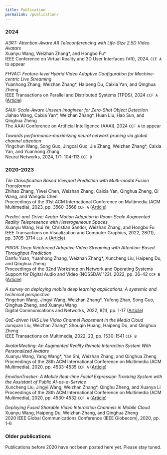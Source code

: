 ```yaml
---
title: Publication
permalink: /publication/
---
```


### 2024

_A3RT: Attention-Aware AR Teleconferencing with Life-Size 2.5D Video Avatars_<br>
Xuanyu Wang, Weizhan Zhang\*, and Hongbo Fu\*<br> 
IEEE Conference on Virtual Reality and 3D User Interfaces (VR), 2024. `CCF A` to appear
 
_FHVAC: Feature-level Hybrid Video Adaptive Configuration for Machine-centric Live Streaming_<br>
Yuanhong Zhang, Weizhan Zhang\*, Haipeng Du, Caixia Yan, and Qinghua Zheng<br>
IEEE Transactions on Parallel and Distributed Systems (TPDS), 2024 `CCF A` ([Article](https://ieeexplore.ieee.org/abstract/document/10458078))
 
_SAUI: Scale-Aware Unseen Imagineer for Zero-Shot Object Detection_<br>
Jiahao Wang, Caixia Yan\*, Weizhan Zhang\*, Huan Liu, Hao Sun, and Qinghua Zheng<br>
The AAAI Conference on Artificial Intelligence (AAAI), 2024 `CCF A` to appear

_Towards performance-maximizing neural network pruning via global channel attention_<br>
Yingchun Wang, Song Guo, Jingcai Guo, Jie Zhang, Weizhan Zhang\*, Caixia Yan, and Yuanhong Zhang<br>
Neural Networks, 2024, 171: 104-113 `CCF B`

### 2020-2023

_Tile Classification Based Viewport Prediction with Multi-modal Fusion Transformer_<br>
Zhihao Zhang, Yiwei Chen, Weizhan Zhang, Caixia Yan, Qinghua Zheng, Qi Wang, and Wangdu Chen<br> 
Proceedings of the 31st ACM International Conference on Multimedia (ACM Multimedia), 2023, pp. 3560–3568 `CCF A` ([Article](https://arxiv.org/pdf/2309.14704.pdf))

_Predict-and-Drive: Avatar Motion Adaption in Room-Scale Augmented Reality Telepresence with Heterogeneous Spaces_<br>
Xuanyu Wang, Hui Ye, Christian Sandor, Weizhan Zhang, and Hongbo Fu<br>
IEEE Transactions on Visualization and Computer Graphics, 2022, 28(11), pp. 3705-3714 `CCF A` ([Article](https://hal.science/hal-04357778/document))

_PRIOR: Deep Reinforced Adaptive Video Streaming with Attention-Based Throughput Prediction_<br>
Danfu Yuan, Yuanhong Zhang, Weizhan Zhang\*, Xuncheng Liu, Haipeng Du, and Qinghua Zheng<br>
Proceedings of the 32nd Workshop on Network and Operating Systems Support for Digital Audio and Video (NOSSDAV '22). 2022, pp. 36–42 `CCF B` ([Article](https://dl.acm.org/doi/pdf/10.1145/3534088.3534348))

_A survey on deploying mobile deep learning applications: A systemic and technical perspective_<br>
Yingchun Wang, Jingyi Wang, Weizhan Zhang\*, Yufeng Zhan, Song Guo, Qinghua Zheng, and Xuanyu Wang<br>
Digital Communications and Networks, 2022, 8(1), pp. 1-17 ([Article](https://pdf.sciencedirectassets.com/312219/1-s2.0-S2352864821X00053/1-s2.0-S2352864821000298/main.pdf?X-Amz-Security-Token=IQoJb3JpZ2luX2VjEOX%2F%2F%2F%2F%2F%2F%2F%2F%2F%2FwEaCXVzLWVhc3QtMSJGMEQCIAiYvjDYzvTqcZm8%2BLk%2FP0yaXPlTQhhkuMvSV6tOR51hAiBPOcGtwJRIDGXpfDszzDO4VxJnkjPwqvoCQFJOX2x2Qiq8BQju%2F%2F%2F%2F%2F%2F%2F%2F%2F%2F8BEAUaDDA1OTAwMzU0Njg2NSIM8nsaOcYyHmNlo6boKpAFdHse8aVSZ74Dl5djHrJOw5AHNe%2BZdGwRvLjfA8KJpYJLPkcYtEfm2lLePgQLX6PtysZF4sX8MRM4lWh0C4tiVSGjAqj9ijULfAcylj%2B70sKsFslHTx8%2B%2B7SV%2BEHov7SgVhbusUeQUbQ8mQaKuStfRKO84D2xNrfChugADMjgsFRpzK7cgVAumjcr7Wogp0ysbtfLduPJPJyBTKrGvE%2F85CMXw8EeXb%2BeOaDl7L3K1OTFS0pCbh5b7rSUeJQHvISDSl1dJsEG8ZMyQ7hE4T430GPoPJzjlIqaGhFzMD8a0o5UWZ0lNV3RR0kmbq6JKQrx7e86v%2Fpu6Zah6rVaYs4%2F4BE2lhvP89T%2F3ff3hr0W8Xfod1xNl3qGyvXWOSy82H%2BU1KI1QFHwPgYbcwrxUywaUV0%2BiG2r5lIQ76U72qlj7VwHUx9t1KfuolDPwdcZiSQYCVmVBhHcNtEmtbQMTqLdRPcdIoO26tUTkjXOMtDUf88rizQs%2BJpyGV8%2BGylDciYiYPtk7tZYqofn2%2BpId5xYd2CtuBsfM6kYP5yTI18cK7wapoxUmtFMccNuOJkL%2F%2FPULeJ7pWNYagmzbiRBCJI9Pvp8F1aQYmSgnb3W2Ot6%2BNuAqRBt8uyklztoHIjGlQK4%2BtdZ4i%2Bei55jFu6z3UTNvwtDktCAbqDg0xXDFnY7%2FbOjRCBVhKPMUg1DdzirSGF1DcyPuMfv5y9IE%2BYQoGsAaRVQIQ%2BHZWpQjKuiGpE8ySgCPuvamRrwseJUd6TbAKezm5k4bm5EQnOinb4n1alzKd65C31H16t8CyhIo5CGFqd2rtzvZMNxIxhJL4AtZupNynVsXe0ceLsifuvgEW9puG5BAriHStjO9BFAMMWgBBwwipTmrwY6sgEXDy%2F%2FZygXNVK6g7L545RfrDDLhR2R3N0ABUbOqQZfB5C2liZvv677n1RK5RXiN3uxaZLIPA0CutfjssXqQzb%2B6Zbltdc8IU67wS0c57EerT0Ba3Vio2r4M7LmDNTQRW5Rxf0jg6lWZOt87Vs8uJc9sf8wVbzJNSldSQUgOmchkxNLx90DbNmFyJ9CKhumT7s%2FNeSok%2BwzRY2EFtYdQbR2ExgUNTpGJL3v6EpHxMRPUEzV&X-Amz-Algorithm=AWS4-HMAC-SHA256&X-Amz-Date=20240319T134111Z&X-Amz-SignedHeaders=host&X-Amz-Expires=300&X-Amz-Credential=ASIAQ3PHCVTY3AHEACUC%2F20240319%2Fus-east-1%2Fs3%2Faws4_request&X-Amz-Signature=3e38326f31a70055e39709772bf97a3ef3f1c84301c75fcf6b99feb4b9f6adba&hash=c250af74ad62b5bd933be306103cd557b45dbc449ef4e90a34af754cdac9d4c0&host=68042c943591013ac2b2430a89b270f6af2c76d8dfd086a07176afe7c76c2c61&pii=S2352864821000298&tid=spdf-48df0229-efeb-4b34-9a21-c1e66dcd554d&sid=7100eb3144fa4240e6999e3573bc09a4786cgxrqa&type=client&tsoh=d3d3LnNjaWVuY2VkaXJlY3QuY29t&ua=190b5f575803005e065f52&rr=866de0e84e37e692&cc=cn&kca=eyJrZXkiOiJhWWh1REJuMmtMb2xxaU1zbGhkeng3YjlJa0U5OUhqYlVuYTNMSlFHdjRwRkJncjcyV044ZW1CbStPQVpCeXpDU1FKTjh2dFdvRDVDbVdub01LcDR4Yjc3TXFiWGJzS2VQWkxseGdXZVM4enZsTUZramZJaUlPOXVkNGNVUHczTjlnaXlqN2tNdmNQY1pDOWpzbjd1UkVlU0tLRXhXRSt2N20ybjI3bFJURS9jQ1dDeWhRPT0iLCJpdiI6ImUwZGQzNDgzYjU0Y2IzMjY5MjlmZjc3ZTM4ZWQxYjA1In0=_1710855681386))

_QoE-driven HAS Live Video Channel Placement in the Media Cloud_<br>
Junquan Liu, Weizhan Zhang\*, Shouqin Huang, Haipeng Du, and Qinghua Zheng<br>
IEEE Transactions on Multimedia, 2022, 23, pp. 1530-1541 `CCF B`

_AvatarMeeting: An Augmented Reality Remote Interaction System With Personalized Avatars_<br>
Xuanyu Wang, Yang Wang\*, Yan Shi, Weizhan Zhang, and Qinghua Zheng<br>
Proceedings of the 28th ACM International Conference on Multimedia (ACM Multimedia), 2020, pp. 4533-4535 `CCF A` ([Article](https://xr-lab.org/publication/wang-acm-2020/wang-acm-2020.pdf))
 
_EmotionTracker: A Mobile Real-time Facial Expression Tracking System with the Assistant of Public AI-as-a-Service_<br>
Xuncheng Liu, Jingyi Wang, Weizhan Zhang\*, Qinghu Zheng, and Xuanya Li<br>
Proceedings of the 28th ACM International Conference on Multimedia (ACM Multimedia), 2020, pp. 4530-4532 `CCF A` ([Article](https://dl.acm.org/doi/10.1145/3394171.3414447))

_Deploying Fused Sharable Video Interaction Channels in Mobile Cloud_<br>
Xuanyu Wang, Haipeng Du, Weizhan Zhang, and Qinghua Zheng<br>
2020 IEEE Global Communications Conference (IEEE Globecom), 2020, pp. 1-6

### Older publications

Publications before 2020 have not been posted here yet. Please stay tuned.
